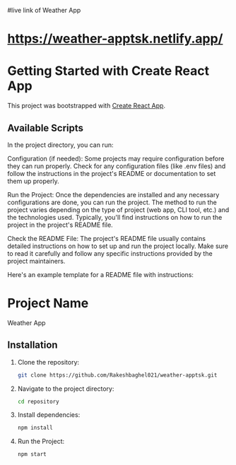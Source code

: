 #live link of Weather App

# https://weather-apptsk.netlify.app/

# Getting Started with Create React App

This project was bootstrapped with [Create React App](https://github.com/facebook/create-react-app).

## Available Scripts

In the project directory, you can run:

Configuration (if needed): Some projects may require configuration before they can run properly. Check for any configuration files (like .env files) and follow the instructions in the project's README or documentation to set them up properly.

Run the Project: Once the dependencies are installed and any necessary configurations are done, you can run the project. The method to run the project varies depending on the type of project (web app, CLI tool, etc.) and the technologies used. Typically, you'll find instructions on how to run the project in the project's README file.

Check the README File: The project's README file usually contains detailed instructions on how to set up and run the project locally. Make sure to read it carefully and follow any specific instructions provided by the project maintainers.

Here's an example template for a README file with instructions:

# Project Name

Weather App

## Installation

1. Clone the repository:

   ```bash
   git clone https://github.com/Rakeshbaghel021/weather-apptsk.git

   ```

2. Navigate to the project directory:

   ```bash
   cd repository

   ```

3. Install dependencies:

   ```bash
   npm install

   ```

4. Run the Project:

   ```bash
   npm start

   ```
